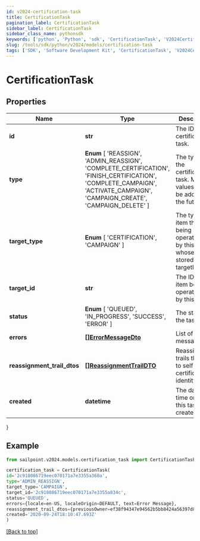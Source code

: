 ```yaml
---
id: v2024-certification-task
title: CertificationTask
pagination_label: CertificationTask
sidebar_label: CertificationTask
sidebar_class_name: pythonsdk
keywords: ['python', 'Python', 'sdk', 'CertificationTask', 'V2024CertificationTask'] 
slug: /tools/sdk/python/v2024/models/certification-task
tags: ['SDK', 'Software Development Kit', 'CertificationTask', 'V2024CertificationTask']
---
```


# CertificationTask


## Properties

Name | Type | Description | Notes
------------ | ------------- | ------------- | -------------
**id** | **str** | The ID of the certification task. | [optional] 
**type** |  **Enum** [  'REASSIGN',    'ADMIN_REASSIGN',    'COMPLETE_CERTIFICATION',    'FINISH_CERTIFICATION',    'COMPLETE_CAMPAIGN',    'ACTIVATE_CAMPAIGN',    'CAMPAIGN_CREATE',    'CAMPAIGN_DELETE' ] | The type of the certification task. More values may be added in the future. | [optional] 
**target_type** |  **Enum** [  'CERTIFICATION',    'CAMPAIGN' ] | The type of item that is being operated on by this task whose ID is stored in the targetId field. | [optional] 
**target_id** | **str** | The ID of the item being operated on by this task. | [optional] 
**status** |  **Enum** [  'QUEUED',    'IN_PROGRESS',    'SUCCESS',    'ERROR' ] | The status of the task. | [optional] 
**errors** | [**[]ErrorMessageDto**](error-message-dto) | List of error messages | [optional] 
**reassignment_trail_dtos** | [**[]ReassignmentTrailDTO**](reassignment-trail-dto) | Reassignment trails that lead to self certification identity | [optional] 
**created** | **datetime** | The date and time on which this task was created. | [optional] 
}

## Example

```python
from sailpoint.v2024.models.certification_task import CertificationTask

certification_task = CertificationTask(
id='2c918086719eec070171a7e3355a360a',
type='ADMIN_REASSIGN',
target_type='CAMPAIGN',
target_id='2c918086719eec070171a7e3355a834c',
status='QUEUED',
errors={locale=en-US, localeOrigin=DEFAULT, text=Error Message},
reassignment_trail_dtos={previousOwner=ef38f94347e94562b5bb8424a56397d8, newOwner=ef38f94347e94562b5bb8424a56397a3, reassignmentType=AUTOMATIC_REASSIGNMENT},
created='2020-09-24T18:10:47.693Z'
)

```
[[Back to top]](#) 

